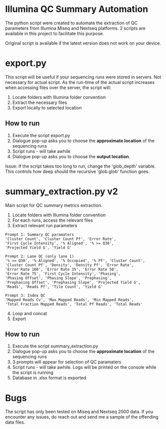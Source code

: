 # Illumina QC Summary Automation
The python script were created to automate the extraction of QC parameters from Illumina Miseq and Nextseq platforms. 2 scripts are available in this project to facilitate this purpose.

Original script is available if the latest version does not work on your device.

# export.py
This script will be useful if your sequencing runs were stored in servers. Not necessary for actual script.
As the run-time of the actual script increases when accessing files over the server, the script will:
1) Locate folders with Illumina folder convention
2) Extract the necessary files
3) Export locally to selected location

## How to run
1) Execute the script export.py
2) Dialogue pop-up asks you to choose the **approximate location** of the sequencing runs
3) Script runs - will take awhile
4) Dialogue pop-up asks you to choose the **output location**.

Issue: If the script takes too long to run, change the 'glob_depth' variable. This controls how deep should the recursive 'glob.glob' function goes.

# summary_extraction.py v2
Main script for QC summary metrics extraction.
1) Locate folders with Illumina folder convention
2) For each runs, access the relevant files
3) Extract relevant run parameters

```
Prompt 1: Summary QC paramaters
'Cluster Count', 'Cluster Count Pf', 'Error Rate', 
'First Cycle Intensity', '% Aligned', '% >= Q30',
'Projected Yield G', 'Yield G'

Prompt 2: Lane QC (only lane 1)
'% >= Q30', '% Aligned', '% Occupied', '% Pf', 'Cluster Count', 
'Cluster Count Pf', 'Density', 'Density Pf', 'Error Rate', 
'Error Rate 100', 'Error Rate 35', 'Error Rate 50', 
'Error Rate 75', 'First Cycle Intensity', 'Phasing', 
'Phasing Offset', 'Phasing Slope', 'Prephasing', 
'Prephasing Offset', 'Prephasing Slope', 'Projected Yield G', 
'Reads', 'Reads Pf', 'Tile Count', 'Yield G'

Prompt 3: Index QC
'Mapped Reads Cv', 'Max Mapped Reads', 'Min Mapped Reads',
'Total Fraction Mapped Reads', 'Total Pf Reads', 'Total Reads'
```

4) Loop and concat
5) Export

## How to run
1) Execute the script summary_extraction.py
2) Dialogue pop-up asks you to choose the **approximate location** of the sequencing runs
3) 3 prompts will appear for selection of QC paramaters
4) Script runs - will take awhile. Logs will be printed on the console while the script is running
5) Database in .xlsx format is exported

# Bugs
The script has only been tested on Miseq and Nextseq 2000 data. If you encounter any issues, do reach out and send me a sample of the offending data files.
